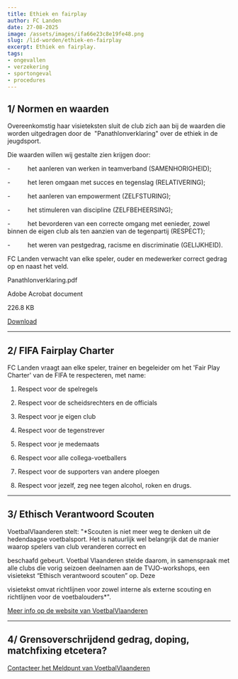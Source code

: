```yaml
---
title: Ethiek en fairplay
author: FC Landen
date: 27-08-2025
image: /assets/images/ifa66e23c8e19fe48.png
slug: /lid-worden/ethiek-en-fairplay
excerpt: Ethiek en fairplay.
tags:
- ongevallen
- verzekering
- sportongeval
- procedures
---
```


## 1/ Normen en waarden

Overeenkomstig haar visieteksten sluit de club zich aan bij de waarden die worden uitgedragen door de&nbsp; "Panathlonverklaring" over de ethiek in de jeugdsport.

Die waarden willen wij gestalte zien krijgen door:

-&nbsp;&nbsp;&nbsp;&nbsp;&nbsp;&nbsp;&nbsp;&nbsp;&nbsp; het aanleren van werken in teamverband (SAMENHORIGHEID);

-&nbsp;&nbsp;&nbsp;&nbsp;&nbsp;&nbsp;&nbsp;&nbsp;&nbsp; het leren omgaan met succes en tegenslag (RELATIVERING);

-&nbsp;&nbsp;&nbsp;&nbsp;&nbsp;&nbsp;&nbsp;&nbsp;&nbsp; het aanleren van empowerment (ZELFSTURING);

-&nbsp;&nbsp;&nbsp;&nbsp;&nbsp;&nbsp;&nbsp;&nbsp;&nbsp; het stimuleren van discipline (ZELFBEHEERSING);

-&nbsp;&nbsp;&nbsp;&nbsp;&nbsp;&nbsp;&nbsp;&nbsp;&nbsp; het bevorderen van een correcte omgang met eenieder, zowel binnen de eigen club als ten aanzien van de tegenpartij (RESPECT);

-&nbsp;&nbsp;&nbsp;&nbsp;&nbsp;&nbsp;&nbsp;&nbsp;&nbsp; het weren van pestgedrag, racisme en discriminatie (GELIJKHEID).

FC Landen verwacht van elke speler, ouder en medewerker correct gedrag op en naast het veld.

Panathlonverklaring.pdf

Adobe Acrobat document

226.8 KB

[Download](assets/documents/Panathlonverklaring.pdf)

---

## 2/ FIFA Fairplay Charter

FC Landen vraagt aan elke speler, trainer en begeleider om het 'Fair Play Charter' van de FIFA te respecteren, met name:

1. Respect voor de spelregels

2. Respect voor de scheidsrechters en de officials

3. Respect voor je eigen club

4. Respect voor de tegenstrever

5. Respect voor je medemaats

6. Respect voor alle collega-voetballers

7. Respect voor de supporters van andere ploegen

8. Respect voor jezelf, zeg nee tegen alcohol, roken en drugs.

---

## 3/ Ethisch Verantwoord Scouten

VoetbalVlaanderen stelt: "*Scouten is niet meer weg te denken uit de hedendaagse voetbalsport. Het is natuurlijk wel belangrijk dat de manier waarop spelers van club veranderen correct en

beschaafd gebeurt. Voetbal Vlaanderen stelde daarom, in samenspraak met alle clubs die vorig seizoen deelnamen aan de TVJO-workshops, een visietekst “Ethisch verantwoord scouten” op. Deze

visietekst omvat richtlijnen voor zowel interne als externe scouting en richtlijnen voor de voetbalouders*".

[Meer info op de website van VoetbalVlaanderen](https://www.voetbalvlaanderen.be/club/ethisch-verantwoord-scouten)

---

## 4/ Grensoverschrijdend gedrag, doping, matchfixing etcetera?

[Contacteer het Meldpunt van VoetbalVlaanderen](https://www.voetbalvlaanderen.be/over-ons-0/meldpunt)